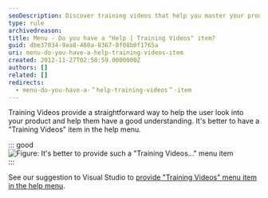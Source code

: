 ```yaml
---
seoDescription: Discover training videos that help you master your product and gain a deeper understanding with ease.
type: rule
archivedreason:
title: Menu - Do you have a "Help | Training Videos" item?
guid: dbe37034-9aa8-460a-8367-8f08b0f1765a
uri: menu-do-you-have-a-help-training-videos-item
created: 2012-11-27T02:50:59.0000000Z
authors: []
related: []
redirects:
  - menu-do-you-have-a-＂help-training-videos＂-item
---
```


Training Videos provide a straightforward way to help the user look into your product and help them have a good understanding. It's better to have a "Training Videos" item in the help menu.

<!--endintro-->

::: good  
![Figure: It's better to provide such a "Training Videos..." menu item](/TrainingVideos.jpg)  
:::

See our suggestion to Visual Studio to [provide "Training Videos" menu item in the help menu](http://www.ssw.com.au/ssw/Standards/BetterSoftwareSuggestions/VisualStudio.aspx#TrainingVideos).
